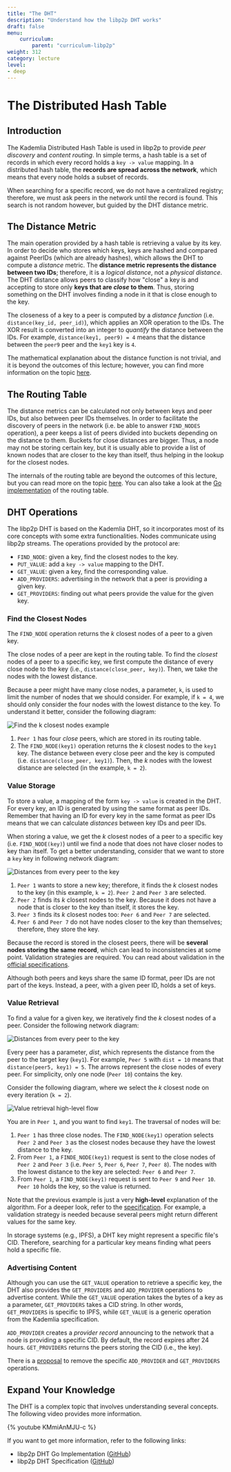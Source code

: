 ```yaml
---
title: "The DHT"
description: "Understand how the libp2p DHT works"
draft: false
menu:
    curriculum:
        parent: "curriculum-libp2p"
weight: 312
category: lecture
level:
- deep
---
```


# The Distributed Hash Table

## Introduction

The Kademlia Distributed Hash Table is used in libp2p to provide _peer discovery_ and _content routing_.
In simple terms, a hash table is a set of records in which every record holds a `key -> value` mapping.
In a distributed hash table, the **records are spread across the network**, which means that every node holds a subset of records.

When searching for a specific record, we do not have a centralized registry; therefore, we must ask peers in the network until the record is found. This search is not random however, but guided by the DHT distance metric.

## The Distance Metric

The main operation provided by a hash table is retrieving a value by its key. In order to decide who stores which keys, keys are hashed and compared against PeerIDs (which are already hashes), which allows the DHT to compute a _distance_ metric. The **distance metric represents the distance between two IDs**; therefore, it is a _logical distance_, not a _physical distance_. The DHT distance allows peers to classify how "close" a key is and accepting to store only **keys that are _close_ to them**. Thus, storing something on the DHT involves finding a node in it that is close enough to the key.

The closeness of a key to a peer is computed by a _distance function_ (i.e. `distance(key_id, peer_id)`), which applies an XOR operation to the IDs. The XOR result is converted into an integer to _quantify_ the distance between the IDs. For example, `distance(key1, peer9) = 4` means that the distance between the `peer9` peer and the `key1` key is `4`.

The mathematical explanation about the distance function is not trivial, and it is beyond the outcomes of this lecture; however, you can find more information on the topic [here](https://en.wikipedia.org/wiki/Kademlia#Academic_significance).

## The Routing Table

The distance metrics can be calculated not only between keys and peer IDs, but also between peer IDs themselves. In order to facilitate the discovery of peers in the network (i.e. be able to answer `FIND_NODES` operation), a peer keeps a list of peers divided into buckets depending on the distance to them. Buckets for close distances are bigger.
Thus, a node may not be storing certain key, but it is usually able to provide a list of known nodes that are closer to the key than itself, thus helping in the lookup for the closest nodes. 

The internals of the routing table are beyond the outcomes of this lecture, but you can read more on the topic [here](https://en.wikipedia.org/wiki/Kademlia#Fixed-size_routing_tables). You can also take a look at the [Go implementation](https://github.com/libp2p/go-libp2p-kbucket/blob/f0be035294ac4f5e939af13ddc1dd24273b7d881/table.go#L25) of the routing table.

## DHT Operations

The libp2p DHT is based on the Kademlia DHT, so it incorporates most of its core concepts with some extra functionalities. Nodes communicate using libp2p streams. The operations provided by the protocol are:

- `FIND_NODE`: given a key, find the closest nodes to the key.
- `PUT_VALUE`: add a `key -> value` mapping to the DHT.
- `GET_VALUE`: given a key, find the corresponding value.
- `ADD_PROVIDERS`: advertising in the network that a peer is providing a given key.
- `GET_PROVIDERS`: finding out what peers provide the value for the given key.

### Find the Closest Nodes

The `FIND_NODE` operation returns the _k_ closest nodes of a peer to a given key.

The close nodes of a peer are kept in the routing table. To find the _closest_ nodes of a peer to a specific key, we first compute the distance of every close node to the key (i.e., `distance(close_peer, key)`). Then, we take the nodes with the lowest distance.

Because a peer might have many close nodes, a parameter, `k`, is used to limit the number of nodes that we should consider. For example, if `k = 4`, we should only consider the four nodes with the lowest distance to the key. To understand it better, consider the following diagram:

![Find the k closest nodes example](libp2p-dht-findnode.png)

1. `Peer 1` has four _close_ peers, which are stored in its routing table.
2. The `FIND_NODE(key1)` operation returns the _k_ closest nodes to the `key1` key.
The distance between every close peer and the key is computed (i.e. `distance(close_peer, key1)`). Then, the _k_ nodes with the lowest distance are selected (in the example, `k = 2`).

### Value Storage

To store a value, a mapping of the form `key -> value` is created in the DHT. For every key, an ID is generated by using the same format as peer IDs. Remember that having an ID for every key in the same format as peer IDs means that we can calculate _distances_ between key IDs and peer IDs.

When storing a value, we get the _k_ closest nodes of a peer to a specific key (i.e. `FIND_NODE(key)`) until we find a node that does not have closer nodes to key than itself. To get a better understanding, consider that we want to store a `key` key in following network diagram:

![Distances from every peer to the key](libp2p-dht-store.png)

1. `Peer 1` wants to store a new key; therefore, it finds the _k_ closest nodes to the key (in this example, `k = 2`). `Peer 2` and `Peer 3` are selected.
2. `Peer 2` finds its _k_ closest nodes to the key.
Because it does not have a node that is closer to the key than itself, it stores the key.
3. `Peer 3` finds its _k_ closest nodes too: `Peer 6` and `Peer 7` are selected.
4. `Peer 6` and `Peer 7` do not have nodes closer to the key than themselves; therefore, they store the key.

Because the record is stored in the closest peers, there will be **several nodes storing the same record**, which can lead to inconsistencies at some point. Validation strategies are required. You can read about validation in the [official specifications](https://github.com/libp2p/specs/tree/master/kad-dht#entry-validation).

Although both peers and keys share the same ID format, peer IDs are not part of the keys. Instead, a peer, with a given peer ID, holds a set of keys.

### Value Retrieval

To find a value for a given key, we iteratively find the _k_ closest nodes of a peer. Consider the following network diagram:

![Distances from every peer to the key](libp2p-dht-distances.png)

Every peer has a parameter, _dist_, which represents the distance from the peer to the target key (`key1`). For example, `Peer 5` with `dist = 10` means that `distance(peer5, key1) = 5`.
The arrows represent the close nodes of every peer.
For simplicity, only one node (`Peer 10`) contains the key.

Consider the following diagram, where we select the _k_ closest node on every iteration (`k = 2`).

![Value retrieval high-level flow](libp2p-dht-flow.png)

You are in `Peer 1`, and you want to find `key1`. The traversal of nodes will be:
1. `Peer 1` has three close nodes. The `FIND_NODE(key1)` operation selects `Peer 2` and `Peer 3` as the closest nodes because they have the lowest distance to the key.
2. From `Peer 1`, a `FINDE_NODE(key1)` request is sent to the close nodes of `Peer 2` and `Peer 3` (i.e. `Peer 5`, `Peer 6`, `Peer 7`, `Peer 8`).
The nodes with the lowest distance to the key are selected: `Peer 6` and `Peer 7`.
3. From `Peer 1`, a `FIND_NODE(key1)` request is sent to `Peer 9` and `Peer 10`.
`Peer 10` holds the key, so the value is returned.

Note that the previous example is just a very **high-level** explanation of the algorithm. For a deeper look, refer to the [specification](https://github.com/libp2p/specs/tree/master/kad-dht#value-retrieval). For example, a validation strategy is needed because several peers might return different values for the same key.

In storage systems (e.g., IPFS), a DHT key might represent a specific file's CID. Therefore, searching for a particular key means finding what peers hold a specific file. 

### Advertising Content

Although you can use the `GET_VALUE` operation to retrieve a specific key, the DHT also provides the `GET_PROVIDERS` and `ADD_PROVIDER` operations to advertise content. While the `GET_VALUE` operation takes the bytes of a key as a parameter, `GET_PROVIDERS` takes a CID string. In other words, `GET_PROVIDERS` is specific to IPFS, while `GET_VALUE` is a generic operation from the Kademlia specification.

`ADD_PROVIDER` creates a _provider record_ announcing to the network that a node is providing a specific CID. By default, the record expires after 24 hours. `GET_PROVIDERS` returns the peers storing the CID (i.e., the key).

There is a [proposal](https://github.com/libp2p/go-libp2p-kad-dht/issues/584) to remove the specific `ADD_PROVIDER` and `GET_PROVIDERS` operations.

## Expand Your Knowledge

The DHT is a complex topic that involves understanding several concepts. The following video provides more information.

{% youtube KMmiAnMJU-c %}

If you want to get more information, refer to the following links:

- libp2p DHT Go Implementation ([GitHub](https://github.com/libp2p/go-libp2p-kad-dht/blob/4371650e37662cdfd9f5777240c67b861af26092/dht.go#L78))
- libp2p DHT Specification ([GitHub](https://github.com/libp2p/specs/blob/master/kad-dht/README.md))